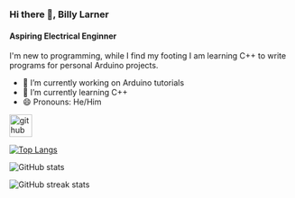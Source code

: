 ### Hi there 👋, Billy Larner
#### Aspiring Electrical Enginner


I'm new to programming, while I find my footing I am learning C++ to write programs for personal Arduino projects.

- 🔭 I’m currently working on Arduino tutorials 
- 🌱 I’m currently learning C++ 
- 😄 Pronouns: He/Him 


[<img src='https://cdn.jsdelivr.net/npm/simple-icons@3.0.1/icons/github.svg' alt='github' height='40'>](https://github.com/BillyLarner)  

[![Top Langs](https://github-readme-stats.vercel.app/api/top-langs/?username=BillyLarner)](https://github.com/anuraghazra/github-readme-stats)

![GitHub stats](https://github-readme-stats.vercel.app/api?username=BillyLarner&show_icons=true)  

![GitHub streak stats](https://streak-stats.demolab.com/?user=BillyLarner)  

